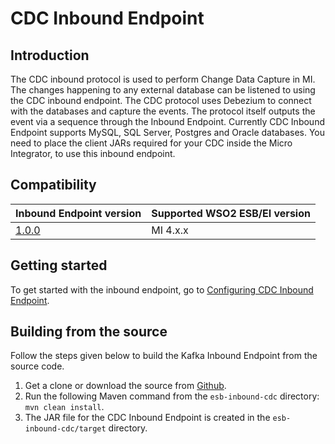 # CDC Inbound Endpoint

## Introduction

The CDC inbound protocol is used to perform Change Data Capture in MI. The changes happening to any external database can be listened to using the CDC inbound endpoint. The CDC protocol uses Debezium to connect with the databases and capture the events. The protocol itself outputs the event via a sequence through the Inbound Endpoint. Currently CDC Inbound Endpoint supports MySQL, SQL Server, Postgres and Oracle databases. You need to place the client JARs required for your CDC inside the Micro Integrator, to use this inbound endpoint.

## Compatibility

| Inbound Endpoint version                                                        | Supported WSO2 ESB/EI version |
|---------------------------------------------------------------------------------|-------------------------------|
| [1.0.0](https://github.com/wso2-extensions/esb-inbound-cdc/releases/tag/v1.0.0) | MI 4.x.x                      |

## Getting started

To get started with the inbound endpoint, go to [Configuring CDC Inbound Endpoint](docs/config.md).

## Building from the source

Follow the steps given below to build the Kafka Inbound Endpoint from the source code.

1. Get a clone or download the source from [Github](https://github.com/wso2-extensions/esb-inbound-cc).
2. Run the following Maven command from the `esb-inbound-cdc` directory: `mvn clean install`.
3. The JAR file for the CDC Inbound Endpoint is created in the `esb-inbound-cdc/target` directory.
